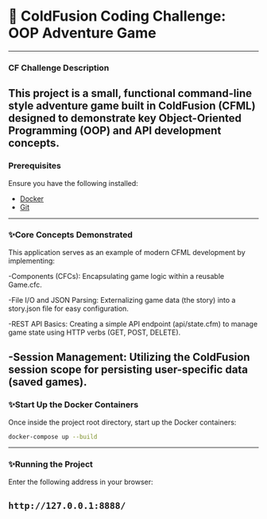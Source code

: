
# 🏰 ColdFusion Coding Challenge: OOP Adventure Game
---
### CF Challenge Description 
This project is a small, functional command-line style adventure game built in ColdFusion (CFML) designed to demonstrate key Object-Oriented Programming (OOP) and API development concepts.
---
### Prerequisites
Ensure you have the following installed:
- [Docker](https://www.docker.com/get-started)
- [Git](https://git-scm.com/)
---

### ✨Core Concepts Demonstrated

This application serves as an example of modern CFML development by implementing:

-Components (CFCs): Encapsulating game logic within a reusable Game.cfc.

-File I/O and JSON Parsing: Externalizing game data (the story) into a story.json file for easy configuration.

-REST API Basics: Creating a simple API endpoint (api/state.cfm) to manage game state using HTTP verbs (GET, POST, DELETE).

-Session Management: Utilizing the ColdFusion session scope for persisting user-specific data (saved games).
---
### ✨Start Up the Docker Containers

Once inside the project root directory, start up the Docker containers:

```bash
docker-compose up --build
```
---

### ✨Running the Project

Enter the following address in your browser:

```http://127.0.0.1:8888/```
---
